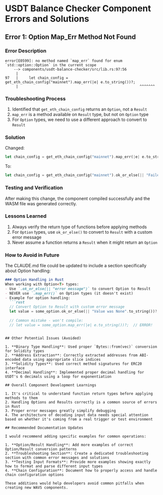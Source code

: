 # USDT Balance Checker Component Errors and Solutions

## Error 1: Option Map_Err Method Not Found

### Error Description
```
error[E0599]: no method named `map_err` found for enum `std::option::Option` in the current scope
    --> components/usdt-balance-checker/src/lib.rs:97:56
     |
97   |     let chain_config = get_eth_chain_config("mainnet").map_err(|e| e.to_string())?;
     |                                                        ^^^^^^^
```

### Troubleshooting Process
1. Identified that `get_eth_chain_config` returns an `Option`, not a `Result`
2. `map_err` is a method available on `Result` type, but not on `Option` type
3. For `Option` types, we need to use a different approach to convert to `Result`

### Solution
Changed:
```rust
let chain_config = get_eth_chain_config("mainnet").map_err(|e| e.to_string())?;
```

To:
```rust
let chain_config = get_eth_chain_config("mainnet").ok_or_else(|| "Failed to get Ethereum chain config".to_string())?;
```

### Testing and Verification
After making this change, the component compiled successfully and the WASM file was generated correctly.

### Lessons Learned
1. Always verify the return type of functions before applying methods
2. For `Option` types, use `ok_or_else()` to convert to `Result` with a custom error message
3. Never assume a function returns a `Result` when it might return an `Option`

### How to Avoid in Future
The CLAUDE.md file could be updated to include a section specifically about Option handling:

```markdown
### Option Handling in Rust
When working with Option<T> types:
- Use `.ok_or_else(|| "error message")` to convert Option to Result
- NEVER use `.map_err()` on Option types (it doesn't exist)
- Example for option handling:
  ```rust
  // Convert Option to Result with custom error message
  let value = some_option.ok_or_else(|| "Value was None".to_string())?;
  
  // Common mistake - won't compile:
  // let value = some_option.map_err(|e| e.to_string())?;  // ERROR!
  ```
```

## Other Potential Issues (Avoided)

1. **Binary Type Handling**: Used proper `Bytes::from(vec)` conversion for Solidity types
2. **Address Extraction**: Correctly extracted addresses from ABI-encoded data using appropriate slice indices
3. **Solidity Types**: Used correct method signatures for ERC20 interface 
4. **Decimal Handling**: Implemented proper decimal handling for USDT's 6 decimals using a loop for exponentiation

## Overall Component Development Learnings

1. It's critical to understand function return types before applying methods to them
2. Handling Options and Results correctly is a common source of errors in Rust
3. Proper error messages greatly simplify debugging
4. The architecture of decoding input data needs special attention based on whether it's coming from a real trigger or test environment

## Recommended Documentation Updates

I would recommend adding specific examples for common operations:

1. **Option/Result Handling**: Add more examples of correct Option/Result conversion patterns
2. **Troubleshooting Section**: Create a dedicated troubleshooting section with common error messages and solutions
3. **Testing Input Formats**: Provide more examples showing exactly how to format and parse different input types
4. **Chain Configuration**: Document how to properly access and handle chain configuration options

These additions would help developers avoid common pitfalls when creating new WAVS components.